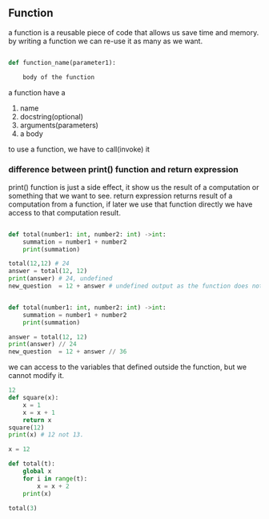 ## Function

a function is a reusable piece of code that allows us save time and memory.
by writing a function we can re-use it as many as we want.

```py

def function_name(parameter1):

    body of the function


```

a function have a

1. name
2. docstring(optional)
3. arguments(parameters)
4. a body

to use a function, we have to call(invoke) it

### difference between print() function and return expression

print() function is just a side effect, it show us the result of a computation or something that we want to see.
return expression returns result of a computation from a function, if later we use that function directly we have access to that computation result.

```py

def total(number1: int, number2: int) ->int:
    summation = number1 + number2
    print(summation)

total(12,12) # 24
answer = total(12, 12)
print(answer) # 24, undefined
new_question  = 12 + answer # undefined output as the function does not return anything, when a function does not return anything, it returns undefined.
```

```py

def total(number1: int, number2: int) ->int:
    summation = number1 + number2
    print(summation)

answer = total(12, 12)
print(answer) // 24
new_question  = 12 + answer // 36

```

we can access to the variables that defined outside the function, but we cannot modify it.

```py
12
def square(x):
    x = 1
    x = x + 1
    return x
square(12)
print(x) # 12 not 13.
```

```py
x = 12

def total(t):
    global x
    for i in range(t):
        x = x + 2
    print(x)

total(3)


```
